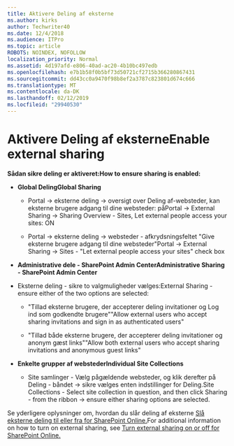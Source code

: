 ```yaml
---
title: Aktivere Deling af eksterne
ms.author: kirks
author: Techwriter40
ms.date: 12/4/2018
ms.audience: ITPro
ms.topic: article
ROBOTS: NOINDEX, NOFOLLOW
localization_priority: Normal
ms.assetid: 4d197afd-e806-40ad-ac20-4b10bc497edb
ms.openlocfilehash: e7b1b58f0b5bf73d50721cf2715b366280867431
ms.sourcegitcommit: dd43cc0a9470f98b8ef2a3787c823801d674c666
ms.translationtype: MT
ms.contentlocale: da-DK
ms.lasthandoff: 02/12/2019
ms.locfileid: "29940530"
---
```

# <a name="enable-external-sharing"></a><span data-ttu-id="e9261-102">Aktivere Deling af eksterne</span><span class="sxs-lookup"><span data-stu-id="e9261-102">Enable external sharing</span></span>

 <span data-ttu-id="e9261-103">**Sådan sikre deling er aktiveret:**</span><span class="sxs-lookup"><span data-stu-id="e9261-103">**How to ensure sharing is enabled:**</span></span>
  
- <span data-ttu-id="e9261-104">**Global Deling**</span><span class="sxs-lookup"><span data-stu-id="e9261-104">**Global Sharing**</span></span>
    
  - <span data-ttu-id="e9261-105">Portal -\> eksterne deling -\> oversigt over Deling af-websteder, kan eksterne brugere adgang til dine websteder: på</span><span class="sxs-lookup"><span data-stu-id="e9261-105">Portal -\> External Sharing -\> Sharing Overview - Sites, Let external people access your sites: ON</span></span>
    
  - <span data-ttu-id="e9261-106">Portal -\> eksterne deling -\> websteder - afkrydsningsfeltet "Give eksterne brugere adgang til dine websteder"</span><span class="sxs-lookup"><span data-stu-id="e9261-106">Portal -\> External Sharing -\> Sites - "Let external people access your sites" check box</span></span>
    
- <span data-ttu-id="e9261-107">**Administrative dele - SharePoint Admin Center**</span><span class="sxs-lookup"><span data-stu-id="e9261-107">**Administrative Sharing - SharePoint Admin Center**</span></span>
    
- <span data-ttu-id="e9261-108">Eksterne deling - sikre to valgmuligheder vælges:</span><span class="sxs-lookup"><span data-stu-id="e9261-108">External Sharing - ensure either of the two options are selected:</span></span>
    
  - <span data-ttu-id="e9261-109">"Tillad eksterne brugere, der accepterer deling invitationer og Log ind som godkendte brugere"</span><span class="sxs-lookup"><span data-stu-id="e9261-109">"Allow external users who accept sharing invitations and sign in as authenticated users"</span></span>
    
  - <span data-ttu-id="e9261-110">"Tillad både eksterne brugere, der accepterer deling invitationer og anonym gæst links"</span><span class="sxs-lookup"><span data-stu-id="e9261-110">"Allow both external users who accept sharing invitations and anonymous guest links"</span></span>
    
- <span data-ttu-id="e9261-111">**Enkelte grupper af websteder**</span><span class="sxs-lookup"><span data-stu-id="e9261-111">**Individual Site Collections**</span></span>
    
  - <span data-ttu-id="e9261-112">Site samlinger - Vælg pågældende websteder, og klik derefter på Deling - båndet -\> sikre vælges enten indstillinger for Deling.</span><span class="sxs-lookup"><span data-stu-id="e9261-112">Site Collections - Select site collection in question, and then click Sharing - from the ribbon -\> ensure either sharing options are selected.</span></span>
    
<span data-ttu-id="e9261-113">Se yderligere oplysninger om, hvordan du slår deling af eksterne [Slå eksterne deling til eller fra for SharePoint Online.](https://go.microsoft.com/fwlink/?linkid=2047681&amp;clcid=0x409)</span><span class="sxs-lookup"><span data-stu-id="e9261-113">For additional information on how to turn on external sharing, see [Turn external sharing on or off for SharePoint Online.](https://go.microsoft.com/fwlink/?linkid=2047681&amp;clcid=0x409)</span></span>
  

